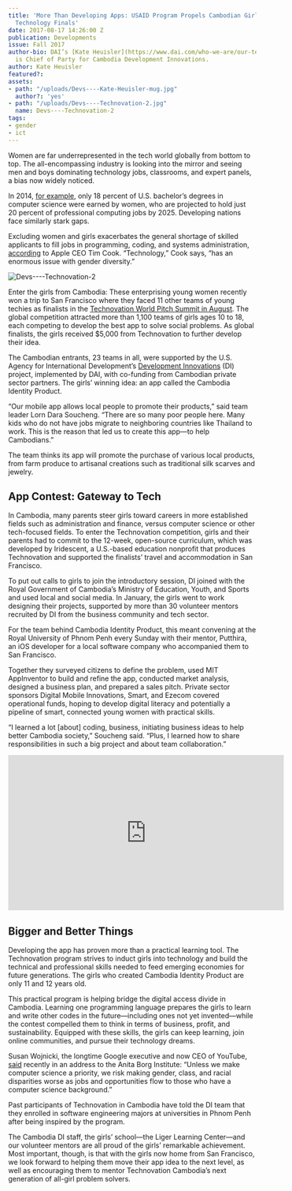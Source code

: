 ```yaml
---
title: 'More Than Developing Apps: USAID Program Propels Cambodian Girls Into Global
  Technology Finals'
date: 2017-08-17 14:26:00 Z
publication: Developments
issue: Fall 2017
author-bio: DAI’s [Kate Heuisler](https://www.dai.com/who-we-are/our-team/kate-heuisler)
  is Chief of Party for Cambodia Development Innovations.
author: Kate Heuisler
featured?: 
assets:
- path: "/uploads/Devs----Kate-Heuisler-mug.jpg"
  author?: 'yes'
- path: "/uploads/Devs----Technovation-2.jpg"
  name: Devs----Technovation-2
tags:
- gender
- ict
---
```


Women are far underrepresented in the tech world globally from bottom to top. The all-encompassing industry is looking into the mirror and seeing  men and boys dominating technology jobs, classrooms, and expert panels, a bias now widely noticed.




In 2014, [for example](https://www.usnews.com/news/data-mine/articles/2016-10-20/study-computer-science-gender-gap-widens-despite-increase-in-jobs), only 18 percent of U.S. bachelor’s degrees in computer science were earned by women, who are projected to hold just 20 percent of professional computing jobs by 2025. Developing nations face similarly stark gaps.

Excluding women and girls exacerbates the general shortage of skilled applicants to fill jobs in programming, coding, and systems administration, [according](https://www.technologyreview.com/s/608090/tim-cook-apple-isnt-falling-behind-its-just-not-ready-to-talk-about-the-future/) to Apple CEO Tim Cook. “Technology,” Cook says, “has an enormous issue with gender diversity.”

![Devs----Technovation-2](/uploads/Devs----Technovation-2.jpg "Team members from the Cambodia Identity Project: Mariya Chan Phan, Sabda Serei Yos, Soucheng Dara Lorn, Socheata Chea, and Leza Sorn.") 

Enter the girls from Cambodia: These enterprising young women recently won a trip to San Francisco where they faced 11 other teams of young techies as finalists in the [Technovation World Pitch Summit in August](http://technovationchallenge.org/world-pitch/). The global competition attracted more than 1,100 teams of girls ages 10 to 18, each competing to develop the best app to solve social problems. As global finalists, the girls received $5,000 from Technovation to further develop their idea.

The Cambodian entrants, 23 teams in all, were supported by the U.S. Agency for International Development’s [Development Innovations](https://www.dai.com/our-work/projects/cambodia-development-innovations) (DI) project, implemented by DAI, with co-funding from Cambodian private sector partners. The girls’ winning idea: an app called the Cambodia Identity Product.

“Our mobile app allows local people to promote their products,” said team leader Lorn Dara Soucheng. “There are so many poor people here. Many kids who do not have jobs migrate to neighboring countries like Thailand to work. This is the reason that led us to create this app—to help Cambodians.”

The team thinks its app will promote the purchase of various local products, from farm produce to artisanal creations such as traditional silk scarves and jewelry.

## App Contest: Gateway to Tech

In Cambodia, many parents steer girls toward careers in more established fields such as administration and finance, versus computer science or other tech-focused fields. To enter the Technovation competition, girls and their parents had to commit to the 12-week, open-source curriculum, which was developed by Iridescent, a U.S.-based education nonprofit that produces Technovation and supported the finalists’ travel and accommodation in San Francisco.

To put out calls to girls to join the introductory session, DI joined with the Royal Government of Cambodia’s Ministry of Education, Youth, and Sports and used local and social media. In January, the girls went to work designing their projects, supported by more than 30 volunteer mentors recruited by DI from the business community and tech sector. 

For the team behind Cambodia Identity Product, this meant convening at the Royal University of Phnom Penh every Sunday with their mentor, Putthira, an iOS developer for a local software company who accompanied them to San Francisco.

Together they surveyed citizens to define the problem, used MIT AppInventor to build and refine the app, conducted market analysis, designed a business plan, and prepared a sales pitch. Private sector sponsors Digital Mobile Innovations, Smart, and Ezecom covered operational funds, hoping to develop digital literacy and potentially a pipeline of smart, connected young women with practical skills.

“I learned a lot [about] coding, business, initiating business ideas to help better Cambodia society,” Soucheng said. “Plus, I learned how to share responsibilities in such a big project and about team collaboration.”

<iframe width="560" height="315" src="https://www.youtube.com/embed/6nP7En-NRJo" frameborder="0" allowfullscreen></iframe>

## Bigger and Better Things

Developing the app has proven more than a practical learning tool. The Technovation program strives to induct girls into technology and build the technical and professional skills needed to feed emerging economies for future generations. The girls who created Cambodia Identity Product are only 11 and 12 years old. 

This practical program is helping bridge the digital access divide in Cambodia. Learning one programming language prepares the girls to learn and write other codes in the future—including ones not yet invented—while the contest compelled them to think in terms of business, profit, and sustainability. Equipped with these skills, the girls can keep learning, join online communities, and pursue their technology dreams.

Susan Wojnicki, the longtime Google executive and now CEO of YouTube, [said](http://www.huffingtonpost.com/susan-wojcicki/tech-industry-gender-gap_b_9089472.html) recently in an address to the Anita Borg Institute: “Unless we make computer science a priority, we risk making gender, class, and racial disparities worse as jobs and opportunities flow to those who have a computer science background.” 

Past participants of Technovation in Cambodia have told the DI team that they enrolled in software engineering majors at universities in Phnom Penh after being inspired by the program.

The Cambodia DI staff, the girls’ school—the Liger Learning Center—and our volunteer mentors are all proud of the girls’ remarkable achievement. Most important, though, is that with the girls now home from San Francisco, we look forward to helping them move their app idea to the next level, as well as encouraging them to mentor Technovation Cambodia’s next generation of all-girl problem solvers.

